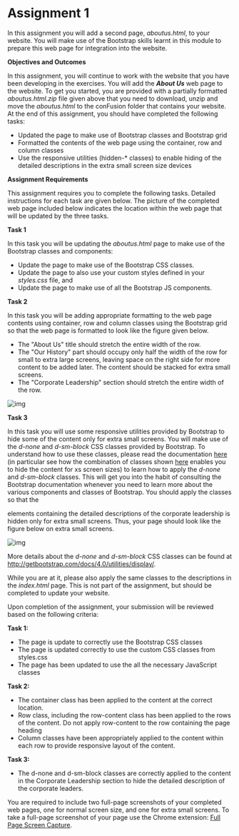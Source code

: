 # Assignment 1

In this assignment you will add a second page, *aboutus.html*, to your website. You will make use of the Bootstrap skills learnt in this module to prepare this web page for integration into the website.

**Objectives and Outcomes**

In this assignment, you will continue to work with the website that you have been developing in the exercises. You will add the ***About Us*** web page to the website. To get you started, you are provided with a partially formatted *aboutus.html.zip* file given above that you need to download, unzip and move the *aboutus.html* to the conFusion folder that contains your website. At the end of this assignment, you should have completed the following tasks:

- Updated the page to make use of Bootstrap classes and Bootstrap grid
- Formatted the contents of the web page using the container, row and column classes
- Use the responsive utilities (hidden-* classes) to enable hiding of the detailed descriptions in the extra small screen size devices

**Assignment Requirements**

This assignment requires you to complete the following tasks. Detailed instructions for each task are given below. The picture of the completed web page included below indicates the location within the web page that will be updated by the three tasks.

**Task 1**

In this task you will be updating the *aboutus.html* page to make use of the Bootstrap classes and components:

- Update the page to make use of the Bootstrap CSS classes.
- Update the page to also use your custom styles defined in your *styles.css* file, and
- Update the page to make use of all the Bootstrap JS components.

**Task 2**

In this task you will be adding appropriate formatting to the web page contents using container, row and column classes using the Bootstrap grid so that the web page is formatted to look like the figure given below. 

- The "About Us" title should stretch the entire width of the row. 
- The "Our History" part should occupy only half the width of the row for small to extra large screens, leaving space on the right side for more content to be added later. The content should be stacked for extra small screens.
- The "Corporate Leadership" section should stretch the entire width of the row.

![img](https://d3c33hcgiwev3.cloudfront.net/imageAssetProxy.v1/SdsvZ7oGEea3qApInhZCFg_1d61edae91ffbf43b334970572db6ed4_aboutus.png?expiry=1622764800000&hmac=S0-0W4yqHCDco_WKb1qKOigGreujGEIgoFThdF0t00U)

**Task 3**

In this task you will use some responsive utilities provided by Bootstrap to hide some of the content only for extra small screens. You will make use of the *d-none* and *d-sm-block* CSS classes provided by Bootstrap. To understand how to use these classes, please read the documentation [here](http://getbootstrap.com/docs/4.0/utilities/display/) (in particular see how the combination of classes shown [here](http://getbootstrap.com/docs/4.0/utilities/display/#hiding-elements) enables you to hide the content for xs screen sizes) to learn how to apply the *d-none* and *d-sm-block* classes. This will get you into the habit of consulting the Bootstrap documentation whenever you need to learn more about the various components and classes of Bootstrap. You should apply the classes so that the <p> elements containing the detailed descriptions of the corporate leadership is hidden only for extra small screens. Thus, your page should look like the figure below on extra small screens.

![img](https://d3c33hcgiwev3.cloudfront.net/imageAssetProxy.v1/IoGtNroHEea4MxKdJPaTxA_10b9e8de168aedab61940260a6bbb192_aboutus-xs.png?expiry=1622764800000&hmac=Emwfjdezk2Vu9WN3mqZEk23WcpPs5v11EgTZANa26Rg)

More details about the *d-none* and *d-sm-block* CSS  classes can be found at http://getbootstrap.com/docs/4.0/utilities/display/.

While you are at it, please also apply the same classes to the descriptions in the *index.html* page. This is not part of the assignment, but should be completed to update your website.

Upon completion of the assignment, your submission will be reviewed based on the following criteria:

**Task 1:**

- The page is update to correctly use the Bootstrap CSS classes
- The page is updated correctly to use the custom CSS classes from styles.css
- The page has been updated to use the all the necessary JavaScript classes

**Task 2:**

- The container class has been applied to the content at the correct location.
- Row class, including the row-content class has been applied to the rows of the content. Do not apply row-content to the row containing the page heading
- Column classes have been appropriately applied to the content within each row to provide responsive layout of the content.

**Task 3:**

- The d-none and d-sm-block classes are correctly applied to the content in the Corporate Leadership section to hide the detailed description of the corporate leaders.

You are required to include two full-page screenshots of your completed web pages, one for normal screen size, and one for extra small screens. To take a full-page screenshot of your page use the Chrome extension: [Full Page Screen Capture](https://chrome.google.com/webstore/detail/full-page-screen-capture/fdpohaocaechififmbbbbbknoalclacl).